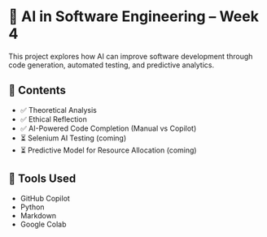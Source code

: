 # 🤖 AI in Software Engineering – Week 4

This project explores how AI can improve software development through code generation, automated testing, and predictive analytics.

## 📁 Contents

- ✅ Theoretical Analysis
- ✅ Ethical Reflection
- ✅ AI-Powered Code Completion (Manual vs Copilot)
- ⏳ Selenium AI Testing (coming)
- ⏳ Predictive Model for Resource Allocation (coming)

## 🔧 Tools Used

- GitHub Copilot
- Python
- Markdown
- Google Colab

